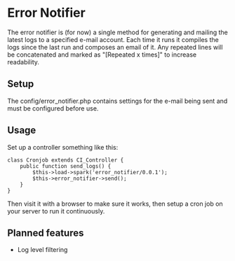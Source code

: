 # Error Notifier

The error notifier is (for now) a single method for generating and mailing the latest logs to a specified e-mail account. Each time it
runs it compiles the logs since the last run and composes an email of it. Any repeated lines will be concatenated and marked
as "[Repeated x times]" to increase readability.

## Setup
The config/error_notifier.php contains settings for the e-mail being sent and must be configured before use.

## Usage
Set up a controller something like this:

    class Cronjob extends CI_Controller {
        public function send_logs() {
            $this->load->spark('error_notifier/0.0.1');
            $this->error_notifier->send();
        }
    }

Then visit it with a browser to make sure it works, then setup a cron job on your server to run it continuously.

## Planned features
- Log level filtering